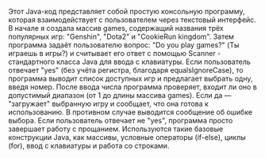 Этот Java-код представляет собой простую консольную программу, которая взаимодействует с пользователем через текстовый интерфейс. В начале я создала массив games, содержащий названия трёх популярных игр: "Genshin", "Dota2" и "CookieRun kingdom". Затем программа задаёт пользователю вопрос: "Do you play games?" (Ты играешь в игры?) и считывает его ответ с помощью Scanner - стандартного класса Java для ввода с клавиатуры. Если пользователь отвечает "yes" (без учёта регистра, благодаря equalsIgnoreCase), то программа выводит список доступных игр и предлагает выбрать одну, введя номер. После ввода числа программа проверяет, входит ли оно в допустимый диапазон (от 1 до длины массива games). Если да — "загружает" выбранную игру и сообщает, что она готова к использованию. В противном случае выводится сообщение об ошибке выбора. Если пользователь отвечает не "yes", программа просто завершает работу с прощанием. Используются такие базовые конструкции Java, как массивы, условные операторы (if-else), циклы (for), ввод с клавиатуры и работа со строками.
